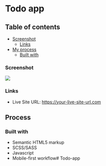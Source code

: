 # Todo app

## Table of contents

- [Screenshot](#screenshot)
  - [Links](#links)
- [My process](#my-process)
  - [Built with](#built-with)

### Screenshot

![](./screenshot.jpg)

### Links

- Live Site URL: https://your-live-site-url.com

## Process

### Built with

- Semantic HTML5 markup
- SCSS/SASS
- Javascript
- Mobile-first workflow# Todo-app

